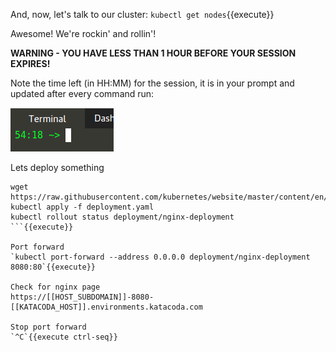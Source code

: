 
And, now, let's talk to our cluster: `kubectl get nodes`{{execute}}

Awesome! We're rockin' and rollin'!

**WARNING - YOU HAVE LESS THAN 1 HOUR BEFORE YOUR SESSION EXPIRES!**

Note the time left (in HH:MM) for the session, it is in your prompt and updated after every command run:

![Terminal Time Remaining](./assets/term-expire.png)


Lets deploy something
```
wget https://raw.githubusercontent.com/kubernetes/website/master/content/en/examples/application/deployment.yaml
kubectl apply -f deployment.yaml
kubectl rollout status deployment/nginx-deployment
```{{execute}}

Port forward
`kubectl port-forward --address 0.0.0.0 deployment/nginx-deployment 8080:80`{{execute}}

Check for nginx page
https://[[HOST_SUBDOMAIN]]-8080-[[KATACODA_HOST]].environments.katacoda.com

Stop port forward
`^C`{{execute ctrl-seq}}


